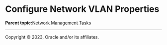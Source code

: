 # Configure Network VLAN Properties

**Parent topic:**[Network Management Tasks](../topics/cockpit-network.md)

---

Copyright © 2023, Oracle and/or its affiliates.


